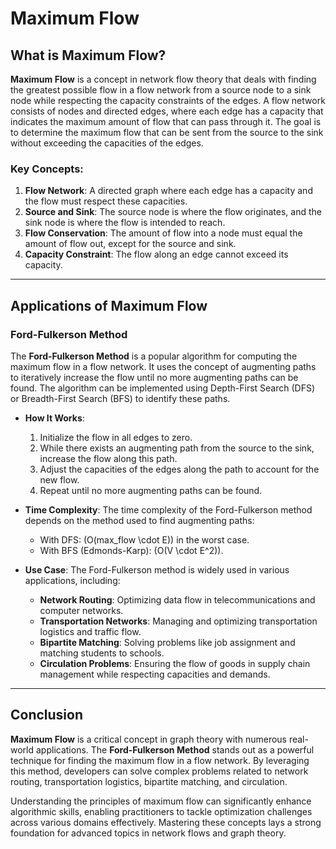 # Maximum Flow

## What is Maximum Flow?

**Maximum Flow** is a concept in network flow theory that deals with finding the greatest possible flow in a flow network from a source node to a sink node while respecting the capacity constraints of the edges. A flow network consists of nodes and directed edges, where each edge has a capacity that indicates the maximum amount of flow that can pass through it. The goal is to determine the maximum flow that can be sent from the source to the sink without exceeding the capacities of the edges.

### Key Concepts:

1. **Flow Network**: A directed graph where each edge has a capacity and the flow must respect these capacities.
2. **Source and Sink**: The source node is where the flow originates, and the sink node is where the flow is intended to reach.
3. **Flow Conservation**: The amount of flow into a node must equal the amount of flow out, except for the source and sink.
4. **Capacity Constraint**: The flow along an edge cannot exceed its capacity.

---

## Applications of Maximum Flow

### **Ford-Fulkerson Method**

The **Ford-Fulkerson Method** is a popular algorithm for computing the maximum flow in a flow network. It uses the concept of augmenting paths to iteratively increase the flow until no more augmenting paths can be found. The algorithm can be implemented using Depth-First Search (DFS) or Breadth-First Search (BFS) to identify these paths.

- **How It Works**:
  1. Initialize the flow in all edges to zero.
  2. While there exists an augmenting path from the source to the sink, increase the flow along this path.
  3. Adjust the capacities of the edges along the path to account for the new flow.
  4. Repeat until no more augmenting paths can be found.

- **Time Complexity**: The time complexity of the Ford-Fulkerson method depends on the method used to find augmenting paths:
  - With DFS: \(O(max\_flow \cdot E)\) in the worst case.
  - With BFS (Edmonds-Karp): \(O(V \cdot E^2)\).

- **Use Case**: The Ford-Fulkerson method is widely used in various applications, including:
  - **Network Routing**: Optimizing data flow in telecommunications and computer networks.
  - **Transportation Networks**: Managing and optimizing transportation logistics and traffic flow.
  - **Bipartite Matching**: Solving problems like job assignment and matching students to schools.
  - **Circulation Problems**: Ensuring the flow of goods in supply chain management while respecting capacities and demands.

---

## Conclusion

**Maximum Flow** is a critical concept in graph theory with numerous real-world applications. The **Ford-Fulkerson Method** stands out as a powerful technique for finding the maximum flow in a flow network. By leveraging this method, developers can solve complex problems related to network routing, transportation logistics, bipartite matching, and circulation.

Understanding the principles of maximum flow can significantly enhance algorithmic skills, enabling practitioners to tackle optimization challenges across various domains effectively. Mastering these concepts lays a strong foundation for advanced topics in network flows and graph theory.
